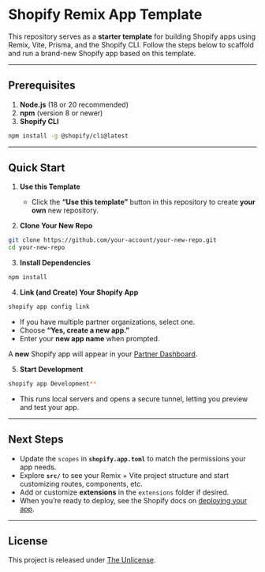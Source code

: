 # Shopify Remix App Template

This repository serves as a **starter template** for building Shopify apps using Remix, Vite, Prisma, and the Shopify CLI. Follow the steps below to scaffold and run a brand-new Shopify app based on this template.

---

## Prerequisites

1. **Node.js** (18 or 20 recommended)  
2. **npm** (version 8 or newer)  
3. **Shopify CLI**  

```bash
npm install -g @shopify/cli@latest
```

---

## Quick Start

1. **Use this Template**  
   - Click the **“Use this template”** button in this repository to create **your own** new repository.

2. **Clone Your New Repo**  

```bash
git clone https://github.com/your-account/your-new-repo.git 
cd your-new-repo
```

3. **Install Dependencies**  

```bash
npm install
```

4. **Link (and Create) Your Shopify App**

```bash
shopify app config link
```

- If you have multiple partner organizations, select one.  
- Choose **“Yes, create a new app.”**  
- Enter your **new app name** when prompted.  

A **new** Shopify app will appear in your [Partner Dashboard](https://partners.shopify.com/).

5. **Start Development**

```bash
shopify app Development**
```

- This runs local servers and opens a secure tunnel, letting you preview and test your app.

---

## Next Steps

- Update the `scopes` in **`shopify.app.toml`** to match the permissions your app needs.  
- Explore **`src/`** to see your Remix + Vite project structure and start customizing routes, components, etc.  
- Add or customize **extensions** in the `extensions` folder if desired.  
- When you’re ready to deploy, see the Shopify docs on [deploying your app](https://shopify.dev/docs/apps).

---

## License

This project is released under [The Unlicense](https://unlicense.org/).
